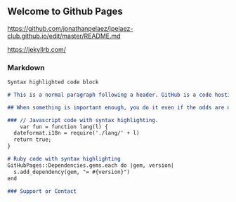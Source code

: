 ## Welcome to Github Pages

https://github.com/jonathanpelaez/jpelaez-club.github.io/edit/master/README.md

https://jekyllrb.com/

### Markdown



```markdown
Syntax highlighted code block

# This is a normal paragraph following a header. GitHub is a code hosting platform for version control and collaboration. It lets you and others work together on projects from anywhere.

## When something is important enough, you do it even if the odds are not in your favor.

### // Javascript code with syntax highlighting.
    var fun = function lang(l) {
  dateformat.i18n = require('./lang/' + l)
  return true;
}

# Ruby code with syntax highlighting
GitHubPages::Dependencies.gems.each do |gem, version|
  s.add_dependency(gem, "= #{version}")
end

### Support or Contact
